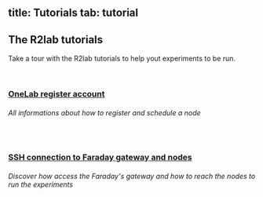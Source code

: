 title: Tutorials
tab: tutorial
---

<div class="container">
	<div class="row">
		<div class="col-md-12 intro">
			<h2>
			</h2>
			<h2>
				The <span class="blue">R2lab</span> tutorials
			</h2>
			<p>Take a tour with the R2lab tutorials to help yout experiments to be run.</p>
			<p>&nbsp;</p>
		</div>
	</div>
	<div class="row">
		<div class="col-md-8 text-block">
			<h3>
				<a href="tuto-01-registration.html">OneLab register account </a>
			</h3>
			<p>
				<h6>All informations about how to register and schedule a node</h6>
			</p>
			<br>
			<h3>
				<a href="tuto-02-michell.html">SSH connection to Faraday gateway and nodes</a>
			</h3>
			<p>
				<h6>Discover how access the Faraday's gateway and how to reach the nodes to run the experiments</h6>
			</p>
		</div>
	</div>
</div>
